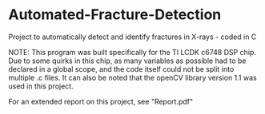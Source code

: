 # Automated-Fracture-Detection
Project to automatically detect and identify fractures in X-rays - coded in C

NOTE: This program was built specifically for the TI LCDK c6748 DSP chip. Due to some quirks in this chip, as many variables as possible had to be declared in a global scope, and the code itself could not be split into multiple .c files. It can also be noted that the openCV library version 1.1 was used in this project. 

For an extended report on this project, see "Report.pdf"
